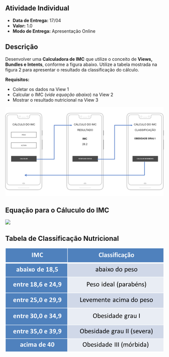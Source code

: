 ## Atividade Individual
* **Data de Entrega:** 17/04
* **Valor:** 1.0
* **Modo de Entrega:** Apresentação Online

## Descrição
Desenvolver uma **Calculadora de IMC** que utilize o conceito de **Views, Bundles e Intents**, conforme a figura abaixo. Utilize a tabela mostrada na figura 2 para apresentar o resultado da classificação do cálculo.

**Requisitos:**
+ Coletar os dados na View 1
+ Calcular o IMC (*vide equação abaixo*) na View 2
+ Mostrar o resultado nutricional na View 3

![Title](atividade_imc.png)

## Equação para o Cáluculo do IMC
<img src="https://render.githubusercontent.com/render/math?math=\large IMC = \frac{peso}{altura^2}">

## Tabela de Classificação Nutricional
<p align="center" style="margin: auto;">
	<img src="tabela_imc.png">
</p>